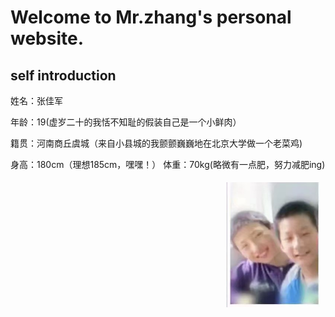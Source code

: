 <h1><b>Welcome to Mr.zhang's personal website.</b></h1>
<h2>self introduction</h2>
<p>姓名：张佳军</p>
 <p>   年龄：19(虚岁二十的我恬不知耻的假装自己是一个小鲜肉）</p>
  <p>  籍贯：河南商丘虞城（来自小县城的我颤颤巍巍地在北京大学做一个老菜鸡)</p>
   <p>身高：180cm（理想185cm，嘿嘿！）  体重：70kg(略微有一点肥，努力减肥ing)</p>
   <p style="width:500px;">
 <img src="1.jpeg" align="right" width="150" height="200" hspace="5" vspace="5" />
